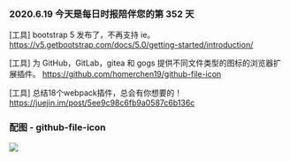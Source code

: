 ### 2020.6.19 今天是每日时报陪伴您的第 352 天

[工具] bootstrap 5 发布了，不再支持 ie。<https://v5.getbootstrap.com/docs/5.0/getting-started/introduction/>

[工具] 为 GitHub，GitLab，gitea 和 gogs 提供不同文件类型的图标的浏览器扩展插件。 <https://github.com/homerchen19/github-file-icon>

[工具] 总结18个webpack插件，总会有你想要的！<https://juejin.im/post/5ee9c98c6fb9a0587c6b136c>

### 配图 - github-file-icon 

![](https://lh3.googleusercontent.com/tilDRVuC8iHEm-50LDxXsZZ0qyylicIxAS_td0lK2F_Hc4WPHbqUlDXPyePKzYELzEyxgFwiUg=w640-h400-e365)